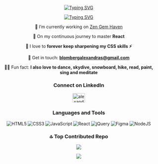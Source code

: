 <div align='center'>
 
[![Typing SVG](https://readme-typing-svg.herokuapp.com?font=Josefin+Slab&size=40&duration=5000&pause=200&color=F7ED53&background=FFFFFF00&repeat=false&random=false&width=500&height=70&lines=Hi!+I'm+Alexandra+%F0%9F%8C%BB)](https://git.io/typing-svg)

[![Typing SVG](https://readme-typing-svg.herokuapp.com?font=Josefin+Slab&size=40&duration=4000&pause=200&color=F7ED53&background=FFFFFF00&repeat=true&random=false&width=900&height=60&lines=An+Enthusiastic+Frontend+Developer+from+Stoclholm+%E2%98%80%EF%B8%8F;Crafting+Digital+Creations+with+Code+%F0%9F%8E%A8)](https://git.io/typing-svg)

 🔭 I’m currently working on [Zen Gem Haven](https://github.com/blombergalex/gems)

 🌱 On my continuous journey to master **React**

 💎 I love to **forever keep sharpening my CSS skills ⚡**

 💬 Get in touch: **blombergalexandras@gmail.com**

 🤸🏽 Fun fact: **I also love to dance, skydive, snowboard, hike, read, paint, sing and meditate**

<h3>Connect on LinkedIn</h3>
<p>
<a href="https://linkedin.com/in/alexandra-blomberg-7231a616a/" target="_blank"><img align="center" src="https://raw.githubusercontent.com/rahuldkjain/github-profile-readme-generator/master/src/images/icons/Social/linked-in-alt.svg" alt="alexandra-blomberg-7231a616a/" height="30" width="40" /></a>
</p>

<h3>Languages and Tools</h3>

![HTML5](https://img.shields.io/badge/html5-%23E34F26.svg?style=for-the-badge&logo=html5&logoColor=white) ![CSS3](https://img.shields.io/badge/css3-%231572B6.svg?style=for-the-badge&logo=css3&logoColor=white) ![JavaScript](https://img.shields.io/badge/javascript-%23323330.svg?style=for-the-badge&logo=javascript&logoColor=%23F7DF1E) ![React](https://img.shields.io/badge/react-%2320232a.svg?style=for-the-badge&logo=react&logoColor=%2361DAFB) ![jQuery](https://img.shields.io/badge/jquery-%230769AD.svg?style=for-the-badge&logo=jquery&logoColor=white) ![Figma](https://img.shields.io/badge/figma-%23F24E1E.svg?style=for-the-badge&logo=figma&logoColor=white) ![NodeJS](https://img.shields.io/badge/node.js-6DA55F?style=for-the-badge&logo=node.js&logoColor=white)

### 🔝 Top Contributed Repo
![](https://github-contributor-stats.vercel.app/api?username=blombergalex&limit=5&theme=dark&combine_all_yearly_contributions=true)

![](https://github-readme-stats.vercel.app/api/top-langs/?username=blombergalex&theme=vision-friendly-dark&hide_border=false&include_all_commits=false&count_private=false&layout=compact)

</div>

<!-- Created with GPRM ( https://gprm.itsvg.in ) -->
